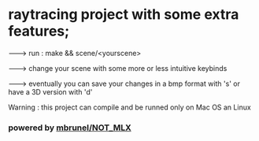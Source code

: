# raytracing project with some extra features;

---> run : make && scene/\<yourscene\>
  
---> change your scene with some more or less intuitive keybinds
  
---> eventually you can save your changes in a bmp format with 's' or have a 3D version with 'd'

Warning : this project can compile and be runned only on Mac OS an Linux

### powered by [mbrunel/NOT_MLX](https://github.com/mbrunel/NOT_MLX)
